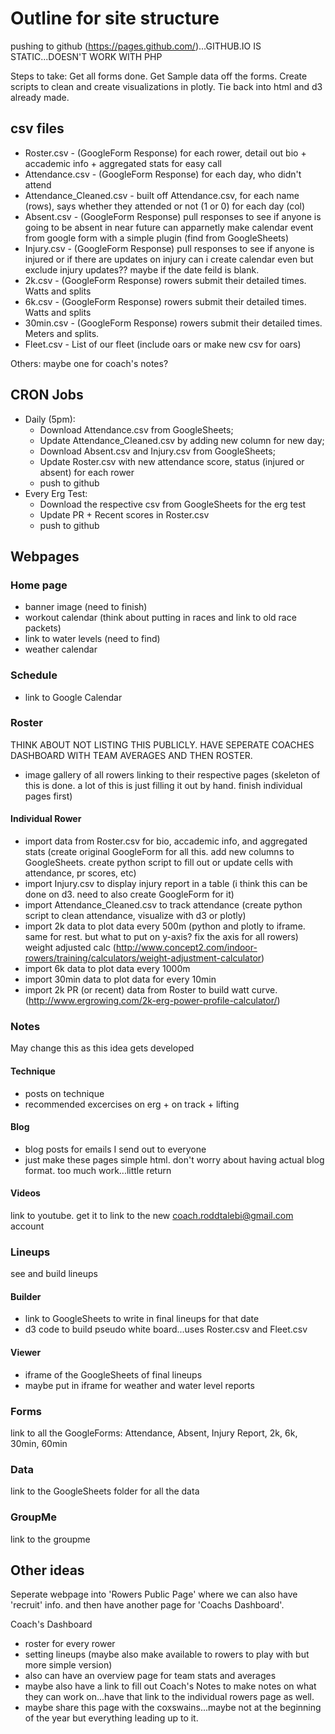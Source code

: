 # Outline for site structure
pushing to github (https://pages.github.com/)...GITHUB.IO IS STATIC...DOESN'T WORK WITH PHP

Steps to take:
Get all forms done.
Get Sample data off the forms.
Create scripts to clean and create visualizations in plotly.
Tie back into html and d3 already made.

## csv files
* Roster.csv - (GoogleForm Response) for each rower, detail out bio + accademic info + aggregated stats for easy call
* Attendance.csv - (GoogleForm Response) for each day, who didn't attend
* Attendance_Cleaned.csv - built off Attendance.csv, for each name (rows), says whether they attended or not (1 or 0) for each day (col)
* Absent.csv - (GoogleForm Response) pull responses to see if anyone is going to be absent in near future
	can apparnetly make calendar event from google form with a simple plugin (find from GoogleSheets) 
* Injury.csv - (GoogleForm Response) pull responses to see if anyone is injured or if there are updates on injury
	can i create calendar even but exclude injury updates?? maybe if the date feild is blank.
* 2k.csv - (GoogleForm Response) rowers submit their detailed times. Watts and splits
* 6k.csv - (GoogleForm Response) rowers submit their detailed times. Watts and splits
* 30min.csv - (GoogleForm Response) rowers submit their detailed times. Meters and splits.
* Fleet.csv - List of our fleet (include oars or make new csv for oars)

Others: maybe one for coach's notes?

## CRON Jobs
* Daily (5pm):
	- Download Attendance.csv from GoogleSheets;
	- Update Attendance_Cleaned.csv by adding new column for new day;
	- Download Absent.csv and Injury.csv from GoogleSheets;
	- Update Roster.csv with new attendance score, status (injured or absent) for each rower
	- push to github
* Every Erg Test:
	- Download the respective csv from GoogleSheets for the erg test
	- Update PR + Recent scores in Roster.csv
	- push to github

## Webpages
### Home page
* banner image (need to finish)
* workout calendar (think about putting in races and link to old race packets)
* link to water levels (need to find)
* weather calendar

### Schedule
* link to Google Calendar

### Roster
THINK ABOUT NOT LISTING THIS PUBLICLY. HAVE SEPERATE COACHES DASHBOARD WITH TEAM AVERAGES AND THEN ROSTER.
* image gallery of all rowers linking to their respective pages
 (skeleton of this is done. a lot of this is just filling it out by hand. finish individual pages first)

#### Individual Rower
* import data from Roster.csv for bio, accademic info, and aggregated stats
	(create original GoogleForm for all this. add new columns to GoogleSheets. create python script to fill out or update cells with attendance, pr scores, etc)
* import Injury.csv to display injury report in a table (i think this can be done on d3. need to also create GoogleForm for it)
* import Attendance_Cleaned.csv to track attendance (create python script to clean attendance, visualize with d3 or plotly)
* import 2k data to plot data every 500m (python and plotly to iframe. same for rest. but what to put on y-axis? fix the axis for all rowers)
	weight adjusted calc (http://www.concept2.com/indoor-rowers/training/calculators/weight-adjustment-calculator)
* import 6k data to plot data every 1000m
* import 30min data to plot data for every 10min
* import 2k PR (or recent) data from Roster to build watt curve. (http://www.ergrowing.com/2k-erg-power-profile-calculator/)

### Notes
May change this as this idea gets developed

#### Technique
* posts on technique
* recommended excercises on erg + on track + lifting

#### Blog
* blog posts for emails I send out to everyone
* just make these pages simple html. don't worry about having actual blog format. too much work...little return

#### Videos
link to youtube. get it to link to the new coach.roddtalebi@gmail.com account

### Lineups
see and build lineups

#### Builder
* link to GoogleSheets to write in final lineups for that date
* d3 code to build pseudo white board...uses Roster.csv and Fleet.csv

#### Viewer
* iframe of the GoogleSheets of final lineups
* maybe put in iframe for weather and water level reports

### Forms
link to all the GoogleForms: Attendance, Absent, Injury Report, 2k, 6k, 30min, 60min

### Data
link to the GoogleSheets folder for all the data

### GroupMe
link to the groupme


## Other ideas
Seperate webpage into 'Rowers Public Page' where we can also have 'recruit' info. and then have another page for 'Coachs Dashboard'.

Coach's Dashboard
* roster for every rower
* setting lineups (maybe also make available to rowers to play with but more simple version)
* also can have an overview page for team stats and averages
* maybe also have a link to fill out Coach's Notes to make notes on what they can work on...have that link to the individual rowers page as well.
* maybe share this page with the coxswains...maybe not at the beginning of the year but everything leading up to it.
